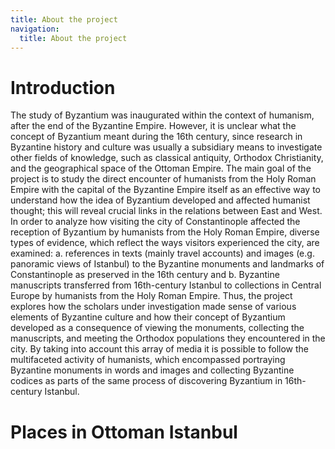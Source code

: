 ```yaml
---
title: About the project
navigation:
  title: About the project
---
```

# Introduction

The study of Byzantium was inaugurated within the context of humanism, after the end of the Byzantine Empire. However, it is unclear what the concept of Byzantium meant during the 16th century, since research in Byzantine history and culture was usually a subsidiary means to investigate other fields of knowledge, such as classical antiquity, Orthodox Christianity, and the geographical space of the Ottoman Empire. The main goal of the project is to study the direct encounter of humanists from the Holy Roman Empire with the capital of the Byzantine Empire itself as an effective way to understand how the idea of Byzantium developed and affected humanist thought; this will reveal crucial links in the relations between East and West. In order to analyze how visiting the city of Constantinople affected the reception of Byzantium by humanists from the Holy Roman Empire, diverse types of evidence, which reflect the ways visitors experienced the city, are examined: a. references in texts (mainly travel accounts) and images (e.g. panoramic views of Istanbul) to the Byzantine monuments and landmarks of Constantinople as preserved in the 16th century and b. Byzantine manuscripts transferred from 16th-century Istanbul to collections in Central Europe by humanists from the Holy Roman Empire. Thus, the project explores how the scholars under investigation made sense of various elements of Byzantine culture and how their concept of Byzantium developed as a consequence of viewing the monuments, collecting the manuscripts, and meeting the Orthodox populations they encountered in the city. By taking into account this array of media it is possible to follow the multifaceted activity of humanists, which encompassed portraying Byzantine monuments in words and images and collecting Byzantine codices as parts of the same process of discovering Byzantium in 16th-century Istanbul.

# Places in Ottoman Istanbul
